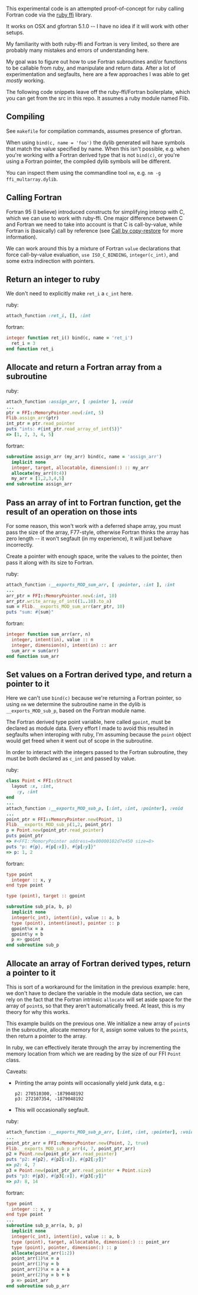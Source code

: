 This experimental code is an attempted proof-of-concept for ruby calling Fortran code
via the [ruby ffi](https://github.com/ffi/ffi) library.

It works on OSX and gfortran 5.1.0 -- I have no idea if it will work with other setups.

My familiarity with both ruby-ffi and Fortran is very limited, so there are probably many
mistakes and errors of understanding here.

My goal was to figure out how to use Fortran subroutines and/or functions to be callable from
ruby, and manipulate and return data. After a lot of experimentation and segfaults, here 
are a few approaches I was able to get *mostly* working.

The following code snippets leave off the ruby-ffi/Fortran boilerplate, which you can get
from the src in this repo. It assumes a ruby module named Flib.

## Compiling

See `makefile` for compilation commands, assumes presence of gfortran.

When using `bind(c, name = 'foo')` the dylib generated will have symbols that match the
value specified by name. When this isn't possible, e.g. when you're working with a Fortran
derived type that is not `bind(c)`, or you're using a Fortran pointer, the compiled dylib
symbols will be different.

You can inspect them using the commandline tool `nm`, e.g. `nm -g ffi_multarray.dylib`.

## Calling Fortran

Fortran 95 (I believe) introduced constructs for simplifying interop with C, which we can use
to work with ruby-ffi. One major difference between C and Fortran we need to take into account
is that C is call-by-value, while Fortran is (basically) call by reference (see [Call by copy-restore](https://en.wikipedia.org/wiki/Evaluation_strategy#Call_by_copy-restore)
for more information).

We can work around this by a mixture of Fortran `value` declarations that force call-by-value
evaluation, `use ISO_C_BINDING`, `integer(c_int)`, and some extra indirection with pointers.

## Return an integer to ruby

We don't need to explicitly make `ret_i` a `c_int` here.

ruby:

```ruby
attach_function :ret_i, [], :int
```

fortran:

```fortran
integer function ret_i() bind(c, name = 'ret_i')
  ret_i = 3
end function ret_i
```

## Allocate and return a Fortran array from a subroutine

ruby:

```ruby
attach_function :assign_arr, [ :pointer ], :void
...
ptr = FFI::MemoryPointer.new(:int, 5)
Flib.assign_arr(ptr)
int_ptr = ptr.read_pointer
puts "ints: #{int_ptr.read_array_of_int(5)}"
=> [1, 2, 3, 4, 5]
```

fortran:

```fortran
subroutine assign_arr (my_arr) bind(c, name = 'assign_arr')
  implicit none
  integer, target, allocatable, dimension(:) :: my_arr
  allocate(my_arr(0:4))
  my_arr = [1,2,3,4,5]
end subroutine assign_arr
```

## Pass an array of int to Fortran function, get the result of an operation on those ints

For some reason, this won't work with a deferred shape array, you must pass the size of the array,
F77-style, otherwise Fortran thinks the array has zero length -- it won't segfault (in my
experience), it will just behave incorrectly.

Create a pointer with enough space, write the values to the pointer, then pass it along with
its size to Fortran.

ruby:

```ruby
attach_function :__exports_MOD_sum_arr, [ :pointer, :int ], :int
...
arr_ptr = FFI::MemoryPointer.new(:int, 10)
arr_ptr.write_array_of_int((1..10).to_a)
sum = Flib.__exports_MOD_sum_arr(arr_ptr, 10)
puts "sum: #{sum}"
```

fortran: 

```fortran
integer function sum_arr(arr, n)
  integer, intent(in), value :: n
  integer, dimension(n), intent(in) :: arr
  sum_arr = sum(arr)
end function sum_arr
```

## Set values on a Fortran derived type, and return a pointer to it

Here we can't use `bind(c)` because we're returning a Fortran pointer, so using `nm` we 
determine the subroutine name in the dylib is `__exports_MOD_sub_p`, based on the Fortran
module name.

The Fortran derived type point variable, here called `gpoint`, must be declared as module
data. Every effort I made to avoid this resulted in segfaults when interoping with ruby,
I'm assuming because the `point` object would get freed when it went out of scope in the
subroutine.

In order to interact with the integers passed to the Fortran subroutine, they must be both
declared as `c_int` and passed by value.

ruby:

```ruby
class Point < FFI::Struct
  layout :x, :int,
    :y, :int
end
...
attach_function :__exports_MOD_sub_p, [:int, :int, :pointer], :void
...
point_ptr = FFI::MemoryPointer.new(Point, 1)
Flib.__exports_MOD_sub_p(1,2, point_ptr)
p = Point.new(point_ptr.read_pointer)
puts point_ptr
=> #<FFI::MemoryPointer address=0x00000102d7e450 size=8>
puts "p: #{p}, #{p[:x]}, #{p[:y]}"
=> p: 1, 2
```

fortran:

```fortran
type point
  integer :: x, y
end type point

type (point), target :: gpoint

subroutine sub_p(a, b, p)
  implicit none
  integer(c_int), intent(in), value :: a, b
  type (point), intent(inout), pointer :: p
  gpoint%x = a
  gpoint%y = b
  p => gpoint
end subroutine sub_p
```

## Allocate an array of Fortran derived types, return a pointer to it

This is sort of a workaround for the limitation in the previous example: here, we don't have
to declare the variable in the module data section, we can rely on the fact that the Fortran
intrinsic `allocate` will set aside space for the array of `point`s, so that they aren't 
automatically freed. At least, this is my theory for why this works.

This example builds on the previous one. We initialize a new array of `point`s in the 
subroutine, allocate memory for it, assign some values to the `point`s, then return
a pointer to the array.

In ruby, we can effectively iterate through the array by incrementing the memory location from
which we are reading by the size of our FFI `Point` class.

Caveats:
* Printing the array points will occasionally yield junk data, e.g.:
  ```
  p2: 270510300, -1879048192
  p3: 272107354, -1879048192
  ```
* This will occasionally segfault.

ruby:

```ruby
attach_function :__exports_MOD_sub_p_arr, [:int, :int, :pointer], :void
...
point_ptr_arr = FFI::MemoryPointer.new(Point, 2, true)
Flib.__exports_MOD_sub_p_arr(4, 7, point_ptr_arr)
p2 = Point.new(point_ptr_arr.read_pointer)
puts "p2: #{p2}, #{p2[:x]}, #{p2[:y]}"
=> p2: 4, 7
p3 = Point.new(point_ptr_arr.read_pointer + Point.size)
puts "p3: #{p3}, #{p3[:x]}, #{p3[:y]}"
=> p3: 8, 14
```

fortran:

```fortran
type point
  integer :: x, y
end type point
...
subroutine sub_p_arr(a, b, p)
  implicit none
  integer(c_int), intent(in), value :: a, b
  type (point), target, allocatable, dimension(:) :: point_arr
  type (point), pointer, dimension(:) :: p
  allocate(point_arr(1:2))
  point_arr(1)%x = a
  point_arr(1)%y = b
  point_arr(2)%x = a + a
  point_arr(2)%y = b + b
  p => point_arr
end subroutine sub_p_arr
```
